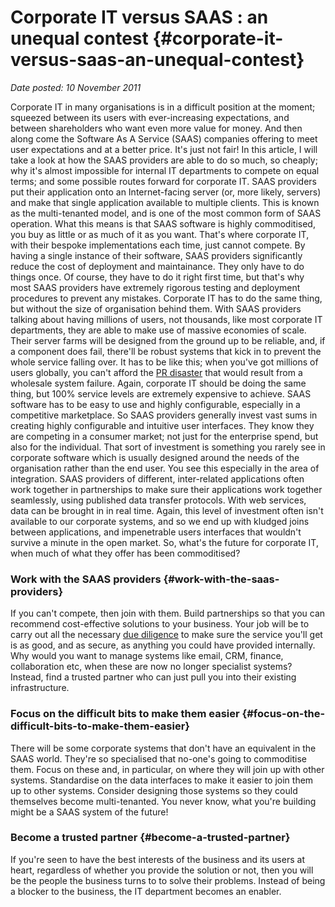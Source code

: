 # Corporate IT versus SAAS : an unequal contest {#corporate-it-versus-saas-an-unequal-contest}

_Date posted: 10 November 2011_

Corporate IT in many organisations is in a difficult position at the moment; squeezed between its users with ever-increasing expectations, and between shareholders who want even more value for money. And then along come the Software As A Service (SAAS) companies offering to meet user expectations and at a better price. It's just not fair! In this article, I will take a look at how the SAAS providers are able to do so much, so cheaply; why it's almost impossible for internal IT departments to compete on equal terms; and some possible routes forward for corporate IT. SAAS providers put their application onto an Internet-facing server (or, more likely, servers) and make that single application available to multiple clients. This is known as the multi-tenanted model, and is one of the most common form of SAAS operation. What this means is that SAAS software is highly commoditised, you buy as little or as much of it as you want. That's where corporate IT, with their bespoke implementations each time, just cannot compete. By having a single instance of their software, SAAS providers significantly reduce the cost of deployment and maintainance. They only have to do things once. Of course, they have to do it right first time, but that's why most SAAS providers have extremely rigorous testing and deployment procedures to prevent any mistakes. Corporate IT has to do the same thing, but without the size of organisation behind them. With SAAS providers talking about having millions of users, not thousands, like most corporate IT departments, they are able to make use of massive economies of scale. Their server farms will be designed from the ground up to be reliable, and, if a component does fail, there'll be robust systems that kick in to prevent the whole service falling over. It has to be like this; when you've got millions of users globally, you can't afford the [PR disaster](http://www.guardian.co.uk/technology/2011/oct/12/blackberry-server-problems-users) that would result from a wholesale system failure. Again, corporate IT should be doing the same thing, but 100% service levels are extremely expensive to achieve. SAAS software has to be easy to use and highly configurable, especially in a competitive marketplace. So SAAS providers generally invest vast sums in creating highly configurable and intuitive user interfaces. They know they are competing in a consumer market; not just for the enterprise spend, but also for the individual. That sort of investment is something you rarely see in corporate software which is usually designed around the needs of the organisation rather than the end user. You see this especially in the area of integration. SAAS providers of different, inter-related applications often work together in partnerships to make sure their applications work together seamlessly, using published data transfer protocols. With web services, data can be brought in in real time. Again, this level of investment often isn't available to our corporate systems, and so we end up with kludged joins between applications, and impenetrable users interfaces that wouldn't survive a minute in the open market. So, what's the future for corporate IT, when much of what they offer has been commoditised?

### Work with the SAAS providers {#work-with-the-saas-providers}

If you can't compete, then join with them. Build partnerships so that you can recommend cost-effective solutions to your business. Your job will be to carry out all the necessary [due diligence](http://www.learningconversations.co.uk/main/index.php/2011/10/06/cloud-systems-security-questions?blog=5) to make sure the service you'll get is as good, and as secure, as anything you could have provided internally. Why would you want to manage systems like email, CRM, finance, collaboration etc, when these are now no longer specialist systems? Instead, find a trusted partner who can just pull you into their existing infrastructure.

### Focus on the difficult bits to make them easier {#focus-on-the-difficult-bits-to-make-them-easier}

There will be some corporate systems that don't have an equivalent in the SAAS world. They're so specialised that no-one's going to commoditise them. Focus on these and, in particular, on where they will join up with other systems. Standardise on the data interfaces to make it easier to join them up to other systems. Consider designing those systems so they could themselves become multi-tenanted. You never know, what you're building might be a SAAS system of the future!

### Become a trusted partner {#become-a-trusted-partner}

If you're seen to have the best interests of the business and its users at heart, regardless of whether you provide the solution or not, then you will be the people the business turns to to solve their problems. Instead of being a blocker to the business, the IT department becomes an enabler.